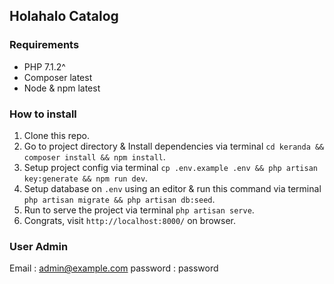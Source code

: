 ## Holahalo Catalog

### Requirements
- PHP 7.1.2^
- Composer latest
- Node & npm latest

### How to install
1. Clone this repo.
2. Go to project directory & Install dependencies via terminal `cd keranda && composer install && npm install`.
3. Setup project config via terminal `cp .env.example .env && php artisan key:generate && npm run dev`.
4. Setup database on `.env` using an editor & run this command via terminal `php artisan migrate && php artisan db:seed`.
5. Run to serve the project via terminal `php artisan serve`.
6. Congrats, visit `http://localhost:8000/` on browser.

### User Admin
Email : admin@example.com
password : password
